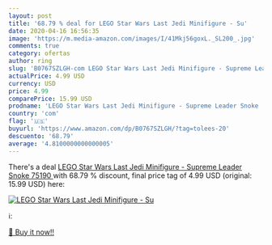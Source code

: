 ```yaml
---
layout: post
title: '68.79 % deal for LEGO Star Wars Last Jedi Minifigure - Su'
date: 2020-04-16 16:56:35
image: 'https://m.media-amazon.com/images/I/41Mkj56goxL._SL200_.jpg'
comments: true
category: ofertas
author: ring
slug: 'B0767SZLGH-com LEGO Star Wars Last Jedi Minifigure - Supreme Leader Snoke  75190 '
actualPrice: 4.99 USD
currency: USD
price: 4.99
comparePrice: 15.99 USD
prodname: 'LEGO Star Wars Last Jedi Minifigure - Supreme Leader Snoke  75190 '
country: 'com'
flag: '🇺🇸'
buyurl: 'https://www.amazon.com/dp/B0767SZLGH/?tag=tolees-20'
descuento: '68.79'
average: '4.8100000000000005'
---
```


There's a deal [LEGO Star Wars Last Jedi Minifigure - Supreme Leader Snoke  75190 ](https://www.amazon.com/dp/B0767SZLGH/?tag=tolees-20)  with  68.79 % discount, final price tag of  4.99 USD (original: 15.99 USD) here:

[![LEGO Star Wars Last Jedi Minifigure - Su](https://m.media-amazon.com/images/I/41Mkj56goxL._SL200_.jpg)](https://www.amazon.com/dp/B0767SZLGH/?tag=tolees-20)

ℹ️:


[🛒 Buy it now!!](https://www.amazon.com/dp/B0767SZLGH/?tag=tolees-20)
